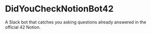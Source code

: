 # DidYouCheckNotionBot42
A Slack bot that catches you asking questions already answered in the official 42 Notion.
